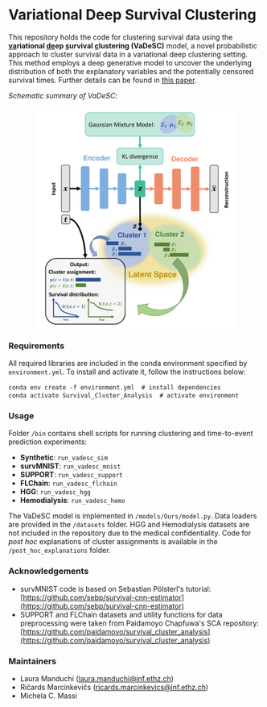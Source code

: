 # Variational Deep Survival Clustering

This repository holds the code for clustering survival data using the **<u>va</u>riational <u>de</u>ep <u>s</u>urvival <u>c</u>lustering (VaDeSC)** model, a novel probabilistic approach to cluster survival data in a variational deep clustering setting. This method employs a deep generative model to uncover the underlying distribution of both the explanatory variables and the potentially censored survival times. Further details can be found in [this paper](https://arxiv.org/abs/2106.05763).

*Schematic summary of VaDeSC*:
<p align="center">
  <img align="middle" src="https://github.com/i6092467/vadesc/blob/main/figures/survival_clustering_schematic.png" alt="schematic summary of VaDeSC" width="400"/>
</p>

### Requirements

All required libraries are included in the conda environment specified by `environment.yml`. To install and activate it, follow the instructions below:

```
conda env create -f environment.yml  # install dependencies
conda activate Survival_Cluster_Analysis  # activate environment
```

### Usage

Folder `/bin` contains shell scripts for running clustering and time-to-event prediction experiments:
- **Synthetic**: `run_vadesc_sim`
- **survMNIST**: `run_vadesc_mnist`
- **SUPPORT**: `run_vadesc_support`
- **FLChain**: `run_vadesc_flchain`
- **HGG**: `run_vadesc_hgg`
- **Hemodialysis**: `run_vadesc_hemo`

The VaDeSC model is implemented in `/models/Ours/model.py`. Data loaders are provided in the `/datasets` folder. HGG and Hemodialysis datasets are not included in the repository due to the medical confidentiality. Code for *post hoc* explanations of cluster assignments is available in the `/post_hoc_explanations` folder.

### Acknowledgements

- survMNIST code is based on Sebastian Pölsterl's tutorial: [https://github.com/sebp/survival-cnn-estimator](https://github.com/sebp/survival-cnn-estimator)
- SUPPORT and FLChain datasets and utility functions for data preprocessing were taken from Paidamoyo Chapfuwa's SCA repository: [https://github.com/paidamoyo/survival_cluster_analysis](https://github.com/paidamoyo/survival_cluster_analysis)

### Maintainers
- Laura Manduchi ([laura.manduchi@inf.ethz.ch](mailto:laura.manduchi@inf.ethz.ch))
- Ričards Marcinkevičs ([ricards.marcinkevics@inf.ethz.ch](mailto:ricards.marcinkevics@inf.ethz.ch))
- Michela C. Massi
